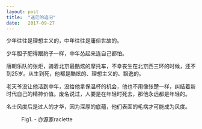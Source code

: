 ```yaml
---
layout: post
title:  "迷茫的追问"
date:   2017-09-27
---
```




<p>
少年往往是理想主义的，中年往往是庸俗世故的。

少年胆子肥得跟豹子一样，中年怂起来连自己都怕。

</p>
<p>
唐朝乐队的张炬，骑着北京最酷炫的摩托车，不幸丧生在北京西三环的时候，还不到25岁。从生到死，他都是酷炫的、理想主义的、飘逸的。
</p>

<p>
老天爷没让他活到中年，没给他拿保温杯的机会，他也不用像张楚一样，纠结着新时代自己的精神价值。废名说过，人要是在年轻时死去，那他永远都是年轻的。
</p>

<p>
名士风度后是过人的才华，因为深厚的底蕴，他们表面的毛病才可能成为风度。
</p>
<figure>
        <figcaption>Fig1. - 亦源家raclette</figcaption> 
	<img src="{{ '/assets/img/2017-09-27' | prepend: site.baseurl }}" alt=""> 
</figure>
